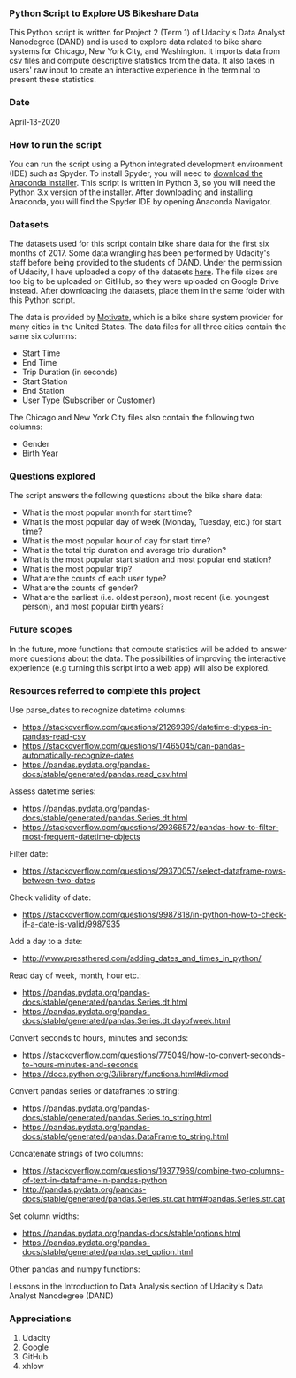 ### Python Script to Explore US Bikeshare Data

This Python script is written for Project 2 (Term 1) of Udacity's Data Analyst Nanodegree (DAND) and is used to explore data related to bike share systems for Chicago, New York City, and Washington. It imports data from csv files and compute descriptive statistics from the data. It also takes in users' raw input to create an interactive experience in the terminal to present these statistics.

### Date

April-13-2020

### How to run the script

You can run the script using a Python integrated development environment (IDE) such as Spyder. To install Spyder, you will need to [download the Anaconda installer](https://www.anaconda.com/download/). This script is written in Python 3, so you will need the Python 3.x version of the installer. After downloading and installing Anaconda, you will find the Spyder IDE by opening Anaconda Navigator.

### Datasets

The datasets used for this script contain bike share data for the first six months of 2017. Some data wrangling has been performed by Udacity's staff before being provided to the students of DAND. Under the permission of Udacity, I have uploaded a copy of the datasets [here](https://drive.google.com/open?id=16FfhNDfAh0DvTIRw9r0plmWZlHPEcBa4). The file sizes are too big to be uploaded on GitHub, so they were uploaded on Google Drive instead. After downloading the datasets, place them in the same folder with this Python script.

The data is provided by [Motivate](https://www.motivateco.com/), which is a bike share system provider for many cities in the United States. The data files for all three cities contain the same six columns:
- Start Time
- End Time
- Trip Duration (in seconds)
- Start Station
- End Station
- User Type (Subscriber or Customer)

The Chicago and New York City files also contain the following two columns:
- Gender
- Birth Year

### Questions explored

The script answers the following questions about the bike share data:
- What is the most popular month for start time?
- What is the most popular day of week (Monday, Tuesday, etc.) for start time?
- What is the most popular hour of day for start time?
- What is the total trip duration and average trip duration?
- What is the most popular start station and most popular end station?
- What is the most popular trip?
- What are the counts of each user type?
- What are the counts of gender?
- What are the earliest (i.e. oldest person), most recent (i.e. youngest person), and most popular birth years?

### Future scopes

In the future, more functions that compute statistics will be added to answer more questions about the data. The possibilities of improving the interactive experience (e.g turning this script into a web app) will also be explored.

### Resources referred to complete this project

Use parse_dates to recognize datetime columns:
- https://stackoverflow.com/questions/21269399/datetime-dtypes-in-pandas-read-csv
- https://stackoverflow.com/questions/17465045/can-pandas-automatically-recognize-dates
- https://pandas.pydata.org/pandas-docs/stable/generated/pandas.read_csv.html

Assess datetime series:
- https://pandas.pydata.org/pandas-docs/stable/generated/pandas.Series.dt.html
- https://stackoverflow.com/questions/29366572/pandas-how-to-filter-most-frequent-datetime-objects

Filter date:
- https://stackoverflow.com/questions/29370057/select-dataframe-rows-between-two-dates

Check validity of date:
- https://stackoverflow.com/questions/9987818/in-python-how-to-check-if-a-date-is-valid/9987935

Add a day to a date:
- http://www.pressthered.com/adding_dates_and_times_in_python/

Read day of week, month, hour etc.:
- https://pandas.pydata.org/pandas-docs/stable/generated/pandas.Series.dt.html
- https://pandas.pydata.org/pandas-docs/stable/generated/pandas.Series.dt.dayofweek.html

Convert seconds to hours, minutes and seconds:
- https://stackoverflow.com/questions/775049/how-to-convert-seconds-to-hours-minutes-and-seconds
- https://docs.python.org/3/library/functions.html#divmod

Convert pandas series or dataframes to string:
- https://pandas.pydata.org/pandas-docs/stable/generated/pandas.Series.to_string.html
- https://pandas.pydata.org/pandas-docs/stable/generated/pandas.DataFrame.to_string.html

Concatenate strings of two columns:
- https://stackoverflow.com/questions/19377969/combine-two-columns-of-text-in-dataframe-in-pandas-python
- http://pandas.pydata.org/pandas-docs/stable/generated/pandas.Series.str.cat.html#pandas.Series.str.cat

Set column widths:
- https://pandas.pydata.org/pandas-docs/stable/options.html
- https://pandas.pydata.org/pandas-docs/stable/generated/pandas.set_option.html

Other pandas and numpy functions:

Lessons in the Introduction to Data Analysis section of Udacity's Data Analyst Nanodegree (DAND)



### Appreciations
1. Udacity
2. Google
3. GitHub
4. xhlow

